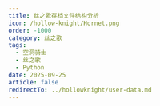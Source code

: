 ```yaml
---
title: 丝之歌存档文件结构分析
icon: /hollow-knight/Hornet.png
order: -1000
category: 丝之歌
tags:
  - 空洞骑士
  - 丝之歌
  - Python
date: 2025-09-25
article: false
redirectTo: ../hollowknight/user-data.md
---
```


